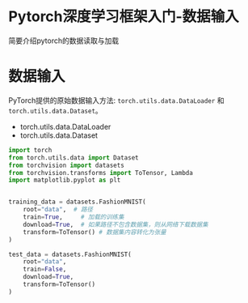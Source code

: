 # Pytorch深度学习框架入门-数据输入


简要介绍pytorch的数据读取与加载

<!--more-->

# 数据输入

PyTorch提供的原始数据输入方法: `torch.utils.data.DataLoader` 和 `torch.utils.data.Dataset`。

- torch.utils.data.DataLoader
- torch.utils.data.Dataset

```python
import torch
from torch.utils.data import Dataset
from torchvision import datasets
from torchvision.transforms import ToTensor, Lambda
import matplotlib.pyplot as plt


training_data = datasets.FashionMNIST(
    root="data",  # 路径
    train=True,		# 加载的训练集
    download=True,	# 如果路径不包含数据集，则从网络下载数据集
    transform=ToTensor() # 数据集内容转化为张量
)

test_data = datasets.FashionMNIST(
    root="data",
    train=False,
    download=True,
    transform=ToTensor()
)
```


